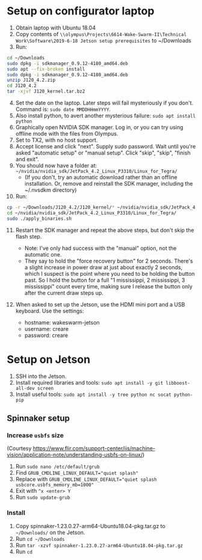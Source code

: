 # Setup on configurator laptop

1. Obtain laptop with Ubuntu 18.04
2. Copy contents of `\\olympus\Projects\6614-Wake-Swarm-II\Technical Work\Software\2019-6-18 Jetson setup prerequisites` to ~/Downloads
3. Run:
````bash
cd ~/Downloads
sudo dpkg -i sdkmanager_0.9.12-4180_amd64.deb
sudo apt --fix-broken install
sudo dpkg -i sdkmanager_0.9.12-4180_amd64.deb
unzip J120_4.2.zip
cd J120_4.2
tar -xjvf J120_kernel.tar.bz2
````

4. Set the date on the laptop.  Later steps will fail mysteriously if you don't.  Command is: `sudo date MMDDHHmmYYYY`.
5. Also install python, to avert another mysterious failure: `sudo apt install python`
6. Graphically open NVIDIA SDK manager.  Log in, or you can try using offline mode with the files from Olympus.
7. Set to TX2, with no host support.
8. Accept license and click "next".  Supply sudo password.  Wait until you're asked "automatic setup" or "manual setup".  Click "skip", "skip", "finish and exit".
9. You should now have a folder at:
`~/nvidia/nvidia_sdk/JetPack_4.2_Linux_P3310/Linux_for_Tegra/`
    - (If you don't, try an automatic download rather than an offline installation.  Or, remove and reinstall the SDK manager, including the ~/.nvsdkm directory)
10. Run:
````bash
cp -r ~/Downloads/J120_4.2/J120_kernel/* ~/nvidia/nvidia_sdk/JetPack_4.2_Linux_P3310/Linux_for_Tegra/
cd ~/nvidia/nvidia_sdk/JetPack_4.2_Linux_P3310/Linux_for_Tegra/
sudo ./apply_binaries.sh
````

11. Restart the SDK manager and repeat the above steps, but don't skip the flash step.
    - Note: I've only had success with the "manual" option, not the automatic one.
    - They say to hold the "force recovery button" for 2 seconds.  There's a slight increase in power draw at just about exactly 2 seconds, which I suspect is the point where you need to be holding the button past.  So I hold the button for a full "1 mississippi, 2 mississippi, 3 mississippi" count every time, making sure I release the button only after the current draw steps up.

12. When asked to set up the Jetson, use the HDMI mini port and a USB keyboard.  Use the settings:
    - hostname: wakeswarm-jetson
    - username: creare
    - password: creare

# Setup on Jetson

1. SSH into the Jetson.
2. Install required libraries and tools: `sudo apt install -y git libboost-all-dev screen`
3. Install useful tools: `sudo apt install -y tree python nc socat python-pip`

## Spinnaker setup

### Increase `usbfs` size
(Courtesy https://www.flir.com/support-center/iis/machine-vision/application-note/understanding-usbfs-on-linux/)

1. Run `sudo nano /etc/default/grub`
2. Find `GRUB_CMDLINE_LINUX_DEFAULT="quiet splash"`
3. Replace with `GRUB_CMDLINE_LINUX_DEFAULT="quiet splash usbcore.usbfs_memory_mb=1000"`
4. Exit with `^x <enter> Y`
4. Run `sudo update-grub`

### Install

1. Copy spinnaker-1.23.0.27-arm64-Ubuntu18.04-pkg.tar.gz to `~/Downloads/` on the Jetson.
2. Run `cd ~/Downloads`
3. Run `tar -xzvf spinnaker-1.23.0.27-arm64-Ubuntu18.04-pkg.tar.gz`
4. Run `cd `
